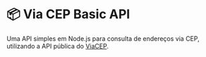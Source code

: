 # 📦 Via CEP Basic API

Uma API simples em Node.js para consulta de endereços via CEP, utilizando a API pública do [ViaCEP](https://viacep.com.br/).
